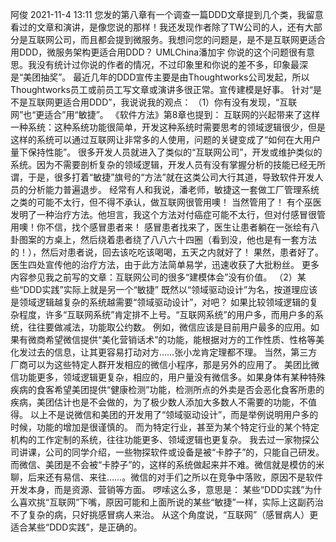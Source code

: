 阿俊 2021-11-4 13:11
您发的第八章有一个调查一篇DDD文章提到几个类，我留意看过的文章和演讲，是像您说的那样！我还发现作者除了TW公司的人，还有大部分是互联网公司，而且都会提到微服务。我想问您的问题是，是不是互联网更适合用DDD，微服务架构更适合用DDD？
UMLChina潘加宇
你说的这个问题很有意思。我没有统计过你说的作者的情况，不过印象里和你说的差不多，印象最深是“美团抽奖”。
最近几年的DDD宣传主要是由Thoughtworks公司发起，所以Thoughtworks员工或前员工写文章或演讲多很正常。宣传建模是好事。
针对“是不是互联网更适合用DDD”，我说说我的观点：
（1）你有没有发现，“互联网”也“更适合”用“敏捷”。
《软件方法》第8章也提到：
互联网的兴起带来了这样一种系统：这种系统功能很简单，开发这种系统时需要思考的领域逻辑很少，但是这样的系统可以通过互联网让非常多的人使用，问题的关键变成了“如何在大用户量下保持性能”。
很多开发人员就进入了类似的“互联网公司”，开发或维护类似的系统。因为不需要剖析复杂的领域逻辑，开发人员有没有掌握分析的技能已经无所谓，于是，很多打着“敏捷”旗号的“方法”就在这类公司大行其道，导致软件开发人员的分析能力普遍退步。
经常有人和我说，潘老师，敏捷这一套做工厂管理系统之类的可能不太行，但不得不承认，做互联网很管用噢！
当然管用了！
有个巫医发明了一种治疗方法。他坦言，我这个方法对付癌症可能不太行，但对付感冒很管用噢！你不信，找个感冒患者来！
感冒患者找来了，医生让患者躺在一张绘有八卦图案的方桌上，然后绕着患者绕了八八六十四圈（看到没，他也是有一套方法的！），然后对患者说，回去该吃吃该喝喝，五天之内就好了！
果然，患者好了。
医生四处宣传他的治疗方法，由于此方法简单易学，迅速收获了大批粉丝。
更多内容参见我之前写的文章：互联网公司的很多“建模体会”没有价值。
（2）某些“DDD实践”实际上就是另一个“敏捷”
既然以“领域驱动设计”为名，按道理应该是领域逻辑越复杂的系统越需要“领域驱动设计”，对吧？
如果比较领域逻辑的复杂程度，许多“互联网系统”肯定排不上号。“互联网系统”的用户多，而用户多的系统，往往要做减法，功能取公约数。
例如，微信应该是目前用户最多的应用。如果有微商希望微信提供“美化营销话术”的功能，能根据对方的工作性质、性格等美化发过去的信息，让其更容易打动对方……张小龙肯定理都不理。
当然，第三方厂商可以为这些特定人群开发相应的微信小程序，那是另外的应用了。
美团比微信功能更多，领域逻辑更复杂，相应的，用户量没有微信多。如果身体有某种特殊疾病的食客希望美团提供“健康检测”功能，检测所点的外卖是否会恶化食客所患的疾病，美团估计也是不会做的，为了极少数人添加大多数人不需要的功能，不值得。
以上不是说微信和美团的开发用了“领域驱动设计”，而是举例说明用户多的时候，功能的增加是很谨慎的。
而为特定行业，甚至为某个特定行业的某个特定机构的工作定制的系统，往往功能更多、领域逻辑也更复杂。
我去过一家物探公司讲课，公司的同学介绍，一些物探软件或设备是被“卡脖子”的，只能自己研发。
而微信、美团是不会被“卡脖子”的，这样的系统做起来并不难。微信就是模仿的米聊，后来还有易信、来往……。微信的对手们之所以在竞争中落败，原因不是软件开发本身，而是资源、营销等方面。
啰嗦这么多，意思是：
某些“DDD实践”为什么喜欢挑“互联网”下嘴，原因可能和上面所说的某些“敏捷”一样，实际上这副药治不了复杂的病，只好挑感冒病人来治。
从这个角度说，“互联网”（感冒病人）更适合某些“DDD实践”，是正确的。
